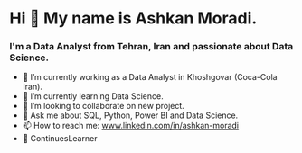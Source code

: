 # Hi 👋 My name is Ashkan Moradi. 
### I'm a Data Analyst from Tehran, Iran and passionate about Data Science.
- 🔭 I’m currently working as a Data Analyst in Khoshgovar (Coca-Cola Iran).
- 🌱 I’m currently learning Data Science.
- 👯 I’m looking to collaborate on new project.
- 💬 Ask me about SQL, Python, Power BI and Data Science.
- 📫 How to reach me: www.linkedin.com/in/ashkan-moradi
- 💪 ContinuesLearner
<!--
**AshkanMoradi/AshkanMoradi** is a ✨ _special_ ✨ repository because its `README.md` (this file) appears on your GitHub profile.

Here are some ideas to get you started:

- 🔭 I’m currently working on ...
- 🌱 I’m currently learning ...
- 👯 I’m looking to collaborate on ...
- 🤔 I’m looking for help with ...
- 💬 Ask me about ...
- 📫 How to reach me: ...
- 😄 Pronouns: ...
- ⚡ Fun fact: ...
-->

